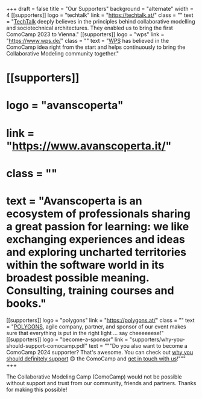 +++
draft = false
title = "Our Supporters"
background = "alternate"
width = 4
[[supporters]]
logo = "techtalk"
link = "https://techtalk.at/"
class = ""
text = "[TechTalk](https://techtalk.at/) deeply believes in the principles behind collaborative modelling and sociotechnical architectures. They enabled us to bring the first ComoCamp 2023 to Vienna."
[[supporters]]
logo = "wps"
link = "https://www.wps.de/"
class = ""
text = "[WPS](https://www.wps.de/) has believed in the ComoCamp idea right from the start and helps continuously to bring the Collaborative Modeling community together."
# [[supporters]]
# logo = "avanscoperta"
# link = "https://www.avanscoperta.it/"
# class = ""
# text = "Avanscoperta is an ecosystem of professionals sharing a great passion for learning: we like exchanging experiences and ideas and exploring uncharted territories within the software world in its broadest possible meaning. Consulting, training courses and books."
[[supporters]]
logo = "polygons"
link = "https://polygons.at/"
class = ""
text = "[POLYGONS](https://polygons.at/), agile company, partner, and sponsor of our event makes sure that everything is put in the right light ... say cheeeeeese!"
[[supporters]]
logo = "become-a-sponsor"
link = "supporters/why-you-should-support-comocamp.pdf"
text = """Do you also want to become a ComoCamp 2024 supporter? That's awesome. You can check out [why you should definitely support](supporters/why-you-should-support-comocamp.pdf) 😊 the ComoCamp and [get in touch with us](mailto:hello@comocamp.org)!"""
+++

The Collaborative Modeling Camp (ComoCamp) would not be possible without support and trust from our community, friends and partners. Thanks for making this possible!
